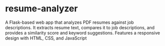 # resume-analyzer
A Flask-based web app that analyzes PDF resumes against job descriptions. It extracts resume text, compares it to job descriptions, and provides a similarity score and keyword suggestions. Features a responsive design with HTML, CSS, and JavaScript
